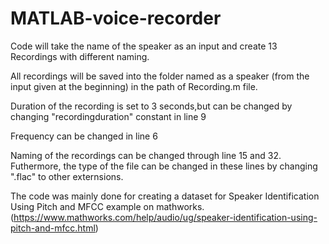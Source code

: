 # MATLAB-voice-recorder
Code will take the name of the speaker as an input and create 13 Recordings with different naming.

All recordings will be saved into the folder named as a speaker (from the input given at the beginning) in the path of Recording.m file.


Duration of the recording is set to 3 seconds,but can be changed by changing "recordingduration" constant in line 9

Frequency can be changed in line 6

Naming of the recordings can be changed through line 15 and 32. Futhermore, the type of the file can be changed in these lines by changing ".flac" to other externsions.



The code was mainly done for creating a dataset for Speaker Identification Using Pitch and MFCC example on mathworks.
(https://www.mathworks.com/help/audio/ug/speaker-identification-using-pitch-and-mfcc.html)
